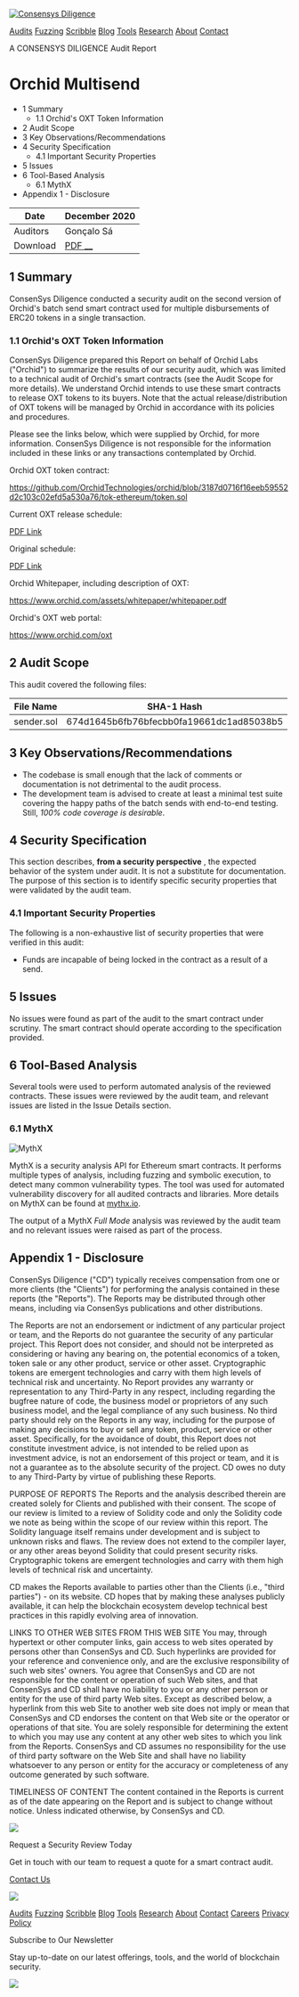 [ ![Consensys Diligence](/diligence/images/logo/logo.svg) ](/diligence "Home")

[Audits](/diligence/audits/ "Audits") [Fuzzing](/diligence/fuzzing/ "Fuzzing")
[Scribble](/diligence/scribble/ "Scribble") [Blog](/diligence/blog/ "Blog")
[Tools](/diligence/tools/ "Tools") [Research](/diligence/research/ "Research")
[About](/diligence/about/ "About") [Contact](/diligence/contact/ "Contact")

A CONSENSYS DILIGENCE Audit Report

# Orchid Multisend

  * 1 Summary
    * 1.1 Orchid's OXT Token Information
  * 2 Audit Scope
  * 3 Key Observations/Recommendations
  * 4 Security Specification
    * 4.1 Important Security Properties
  * 5 Issues
  * 6 Tool-Based Analysis
    * 6.1 MythX
  * Appendix 1 - Disclosure

Date | December 2020  
---|---  
Auditors | Gonçalo Sá  
Download | [PDF __](/diligence/audits/2020/12/orchid-multisend/Deferred-Comp-Release-Schedule.pdf)  
  
## 1 Summary

ConsenSys Diligence conducted a security audit on the second version of
Orchid's batch send smart contract used for multiple disbursements of ERC20
tokens in a single transaction.

### 1.1 Orchid's OXT Token Information

ConsenSys Diligence prepared this Report on behalf of Orchid Labs ("Orchid")
to summarize the results of our security audit, which was limited to a
technical audit of Orchid's smart contracts (see the Audit Scope for more
details). We understand Orchid intends to use these smart contracts to release
OXT tokens to its buyers. Note that the actual release/distribution of OXT
tokens will be managed by Orchid in accordance with its policies and
procedures.

Please see the links below, which were supplied by Orchid, for more
information. ConsenSys Diligence is not responsible for the information
included in these links or any transactions contemplated by Orchid.

Orchid OXT token contract:

<https://github.com/OrchidTechnologies/orchid/blob/3187d0716f16eeb59552d2c103c02efd5a530a76/tok-ethereum/token.sol>

Current OXT release schedule:

[PDF Link](https://github.com/OrchidTechnologies/orchid/blob/master/tst-ethereum/distributor/release_schedule.pdf)

Original schedule:

[PDF Link](Deferred-Comp-Release-Schedule.pdf)

Orchid Whitepaper, including description of OXT:

<https://www.orchid.com/assets/whitepaper/whitepaper.pdf>

Orchid's OXT web portal:

<https://www.orchid.com/oxt>

## 2 Audit Scope

This audit covered the following files:

File Name | SHA-1 Hash  
---|---  
sender.sol | 674d1645b6fb76bfecbb0fa19661dc1ad85038b5  
  
## 3 Key Observations/Recommendations

  * The codebase is small enough that the lack of comments or documentation is not detrimental to the audit process.
  * The development team is advised to create at least a minimal test suite covering the happy paths of the batch sends with end-to-end testing. Still, _100% code coverage is desirable_.

## 4 Security Specification

This section describes, **from a security perspective** , the expected
behavior of the system under audit. It is not a substitute for documentation.
The purpose of this section is to identify specific security properties that
were validated by the audit team.

### 4.1 Important Security Properties

The following is a non-exhaustive list of security properties that were
verified in this audit:

  * Funds are incapable of being locked in the contract as a result of a send.

## 5 Issues

No issues were found as part of the audit to the smart contract under
scrutiny. The smart contract should operate according to the specification
provided.

## 6 Tool-Based Analysis

Several tools were used to perform automated analysis of the reviewed
contracts. These issues were reviewed by the audit team, and relevant issues
are listed in the Issue Details section.

### 6.1 MythX

![MythX](mythril.png)

MythX is a security analysis API for Ethereum smart contracts. It performs
multiple types of analysis, including fuzzing and symbolic execution, to
detect many common vulnerability types. The tool was used for automated
vulnerability discovery for all audited contracts and libraries. More details
on MythX can be found at [mythx.io](https://mythx.io).

The output of a MythX _Full Mode_ analysis was reviewed by the audit team and
no relevant issues were raised as part of the process.

## Appendix 1 - Disclosure

ConsenSys Diligence ("CD") typically receives compensation from one or more
clients (the "Clients") for performing the analysis contained in these reports
(the "Reports"). The Reports may be distributed through other means, including
via ConsenSys publications and other distributions.

The Reports are not an endorsement or indictment of any particular project or
team, and the Reports do not guarantee the security of any particular project.
This Report does not consider, and should not be interpreted as considering or
having any bearing on, the potential economics of a token, token sale or any
other product, service or other asset. Cryptographic tokens are emergent
technologies and carry with them high levels of technical risk and
uncertainty. No Report provides any warranty or representation to any Third-Party in any respect, including regarding the bugfree nature of code, the
business model or proprietors of any such business model, and the legal
compliance of any such business. No third party should rely on the Reports in
any way, including for the purpose of making any decisions to buy or sell any
token, product, service or other asset. Specifically, for the avoidance of
doubt, this Report does not constitute investment advice, is not intended to
be relied upon as investment advice, is not an endorsement of this project or
team, and it is not a guarantee as to the absolute security of the project. CD
owes no duty to any Third-Party by virtue of publishing these Reports.

PURPOSE OF REPORTS The Reports and the analysis described therein are created
solely for Clients and published with their consent. The scope of our review
is limited to a review of Solidity code and only the Solidity code we note as
being within the scope of our review within this report. The Solidity language
itself remains under development and is subject to unknown risks and flaws.
The review does not extend to the compiler layer, or any other areas beyond
Solidity that could present security risks. Cryptographic tokens are emergent
technologies and carry with them high levels of technical risk and
uncertainty.

CD makes the Reports available to parties other than the Clients (i.e., "third
parties") - on its website. CD hopes that by making these analyses publicly
available, it can help the blockchain ecosystem develop technical best
practices in this rapidly evolving area of innovation.

LINKS TO OTHER WEB SITES FROM THIS WEB SITE You may, through hypertext or
other computer links, gain access to web sites operated by persons other than
ConsenSys and CD. Such hyperlinks are provided for your reference and
convenience only, and are the exclusive responsibility of such web sites'
owners. You agree that ConsenSys and CD are not responsible for the content or
operation of such Web sites, and that ConsenSys and CD shall have no liability
to you or any other person or entity for the use of third party Web sites.
Except as described below, a hyperlink from this web Site to another web site
does not imply or mean that ConsenSys and CD endorses the content on that Web
site or the operator or operations of that site. You are solely responsible
for determining the extent to which you may use any content at any other web
sites to which you link from the Reports. ConsenSys and CD assumes no
responsibility for the use of third party software on the Web Site and shall
have no liability whatsoever to any person or entity for the accuracy or
completeness of any outcome generated by such software.

TIMELINESS OF CONTENT The content contained in the Reports is current as of
the date appearing on the Report and is subject to change without notice.
Unless indicated otherwise, by ConsenSys and CD.

![](/diligence/images/home/icon-ili-xs.png)

Request a Security Review Today

Get in touch with our team to request a quote for a smart contract audit.

[Contact Us](/diligence/contact/)

![](/diligence/images/home/icon-ili-outline-white.svg)

[Audits](/diligence/audits/ "Audits") [Fuzzing](/diligence/fuzzing/ "Fuzzing")
[Scribble](/diligence/scribble/ "Scribble") [Blog](/diligence/blog/ "Blog")
[Tools](/diligence/tools/ "Tools") [Research](/diligence/research/ "Research")
[About](/diligence/about/ "About") [Contact](/diligence/contact/ "Contact")
[Careers](https://consensys.io/open-roles/?discipline=32525 "Careers")
[Privacy Policy](/diligence/privacy-policy/ "Privacy Policy")

Subscribe to Our Newsletter

Stay up-to-date on our latest offerings, tools, and the world of blockchain
security.

[ ![](/diligence/images/home/powered-by.svg) ](https://consensys.io)

